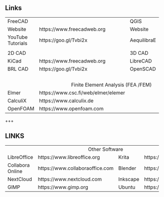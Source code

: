 ## Links
<table>

  <tr>
    <td colspan="2">FreeCAD</td>
    <td colspan="2">QGIS</td> 
  </tr>

  <tr class="links">
    <td>Website</td>
    <td>https://www.freecadweb.org</td>
    <td>Website</td>
    <td>https://qgis.org<td>
  </tr>

  <tr class="links">
    <td>YouTube Tutorials</td>
    <td>https://goo.gl/Tvbi2x</td>
    <td>AequilibraE</td>
    <td>https://aequillibrae.com<td>
  </tr>

  <tr class = "links">
    <td colspan="4"></td>
  </tr>

  <tr>
    <td colspan="2">2D CAD</td>
    <td colspan="2">3D CAD</td> 
  </tr>

  <tr class="links">
    <td>KiCad</td>
    <td>https://www.freecadweb.org</td>
    <td>LibreCAD</td>
    <td>https://qgis.org<td>
  </tr>

  <tr class="links">
    <td>BRL CAD</td>
    <td>https://goo.gl/Tvbi2x</td>
    <td>OpenSCAD</td>
    <td>https://aequillibrae.com<td>
  </tr>

  <tr class="links">
    <td><br/></td>
  </tr>

  <tr>
    <td colspan="4" align="center">Finite Element Analysis (FEA /FEM)</td>
  </tr>

  <tr class="links">
    <td>Elmer</td>
    <td>https://www.csc.fi/web/elmer/elemer</td>
  </tr>

  <tr class="links">
    <td>CalculiX</td>
    <td>https://www.calculix.de</td>
  </tr>

  <tr class="links">
    <td>OpenFOAM</td>
    <td>https://www.openfoam.com</td>
  </tr>

</table>

+++
## LINKS

<table>

  <tr>
    <td colspan="4" align="center">Other Software</td>
  </tr>

  <tr class="links">
    <td>LibreOffice</td>
    <td>https://www.libreoffice.org</td>
    <td>Krita</td>
    <td>https://www.krita.org<td>
  </tr>

  <tr class="links">
    <td>Collabora Online</td>
    <td>https://www.collaboraoffice.com</td>
    <td>Blender</td>
    <td>https://www.blender.org<td>
  </tr>

  <tr class="links">
    <td>NextCloud</td>
    <td>https://www.nextcloud.com</td>
    <td>Inkscape</td>
    <td>https://www.inkscape.org<td>
  </tr>

  <tr class="links">
    <td>GIMP</td>
    <td>https://www.gimp.org</td>
    <td>Ubuntu</td>
    <td>https://www.ubuntu.com<td>
  </tr>

</table>